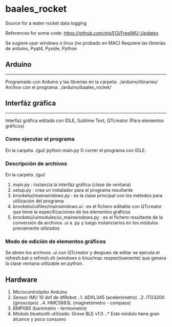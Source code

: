 # baales_rocket
Source for a water rocket data logging

References for some code:
https://github.com/mjs513/FreeIMU-Updates

Se sugiere usar windows o linux (no probado en MAC)
Requiere las librerías de arduino, Pyqt4, Pyside, Python

## Arduino
-------
Programado con Arduino y las librerías en la carpeta: ./arduino/libraries/
Archivo con el programa: ./arduino/baales_rocket/

## Interfáz gráfica
----------------
Interfaz gráfica editada con IDLE, Sublime Text, QTcreator (Para elementos gréficos)

### Como ejecutar el programa
En la carpeta ./gui/
python main.py
O correr el programa con IDLE.

### Descripción de archivos
En la carpeta ./gui/
1. main.py : instancia la interfáz gráfica (clase de ventana)
2. setup.py : crea un instalador para el programa resultante
3. brocketui/mainwindows.py : es la clase principal con los métodos para utilización del programa
4. brocketui/uifiles/mainwindows.ui : es el fichero editable con QTcreator que tiene la especificaciones de los elementos gráficos
5. brocketui/uimodules/ui_mainwindows.py : es el fichero resultante de la conversión de archivos .ui a .py y luego instanciarlos en los módulos previamente utilzados

### Modo de edición de elementos gráficos
Se abren los archivos .ui con QTcreator y despues de editar se ejecuta el refresh.bat o refresh.sh (windows o linux/mac respectivamente) que genera la clase ventana utilizable en python.

## Hardware
1. Microcontrolador Arduino
2. Sensor IMU 10 dof de dfRobot
..1. ADXL345 (acelerómetro)
..2. ITG3200 (giroscópio)
..4. HMC5883L (magnetómetro - compass)
3. BMP085 (barómetro - termometro)
4. Módulo bluetooth utilizado: Grove BLE v1.0
..* Este módulo tiene gran alcance y poco consumo

